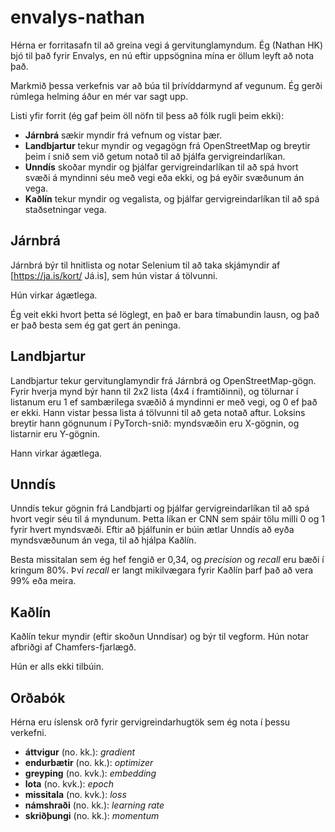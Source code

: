 # envalys-nathan
Hérna er forritasafn til að greina vegi á gervitunglamyndum. Ég (Nathan HK) bjó til það fyrir Envalys, en nú eftir uppsögnina mína er öllum leyft að nota það.

Markmið þessa verkefnis var að búa til þrívíddarmynd af vegunum. Ég gerði rúmlega helming áður en mér var sagt upp.

Listi yfir forrit (ég gaf þeim öll nöfn til þess að fólk rugli þeim ekki):
- **Járnbrá** sækir myndir frá vefnum og vistar þær.
- **Landbjartur** tekur myndir og vegagögn frá OpenStreetMap og breytir þeim í snið sem við getum notað til að þjálfa gervigreindarlíkan.
- **Unndís** skoðar myndir og þjálfar gervigreindarlíkan til að spá hvort svæði á myndinni séu með vegi eða ekki, og þá eyðir svæðunum án vega.
- **Kaðlín** tekur myndir og vegalista, og þjálfar gervigreindarlíkan til að spá staðsetningar vega.

## Járnbrá

Járnbrá býr til hnitlista og notar Selenium til að taka skjámyndir af [https://ja.is/kort/ Já.is], sem hún vistar á tölvunni.

Hún virkar ágætlega.

Ég veit ekki hvort þetta sé löglegt, en það er bara tímabundin lausn, og það er það besta sem ég gat gert án peninga.

## Landbjartur

Landbjartur tekur gervitunglamyndir frá Járnbrá og OpenStreetMap-gögn. Fyrir hverja mynd býr hann til 2x2 lista (4x4 í framtíðinni), og tölurnar í listanum eru 1 ef sambærilega svæðið á myndinni er með vegi, og 0 ef það er ekki. Hann vistar þessa lista á tölvunni til að geta notað aftur. Loksins breytir hann gögnunum í PyTorch-snið: myndsvæðin eru X-gögnin, og listarnir eru Y-gögnin.

Hann virkar ágætlega.

## Unndís

Unndís tekur gögnin frá Landbjarti og þjálfar gervigreindarlíkan til að spá hvort vegir séu til á myndunum. Þetta líkan er CNN sem spáir tölu milli 0 og 1 fyrir hvert myndsvæði. Eftir að þjálfunin er búin ætlar Unndís að eyða myndsvæðunum án vega, til að hjálpa Kaðlín.

Besta missitalan sem ég hef fengið er 0,34, og *precision* og *recall* eru bæði í kringum 80%. Því *recall* er langt mikilvægara fyrir Kaðlín þarf það að vera 99% eða meira.

## Kaðlín

Kaðlín tekur myndir (eftir skoðun Unndísar) og býr til vegform. Hún notar afbriðgi af Chamfers-fjarlægð.

Hún er alls ekki tilbúin.

## Orðabók

Hérna eru íslensk orð fyrir gervigreindarhugtök sem ég nota í þessu verkefni.
- **áttvigur** (no. kk.): *gradient*
- **endurbætir** (no. kk.): *optimizer*
- **greyping** (no. kvk.): *embedding*
- **lota** (no. kvk.): *epoch*
- **missitala** (no. kvk.): *loss*
- **námshraði** (no. kk.): *learning rate*
- **skriðþungi** (no. kk.): *momentum*
